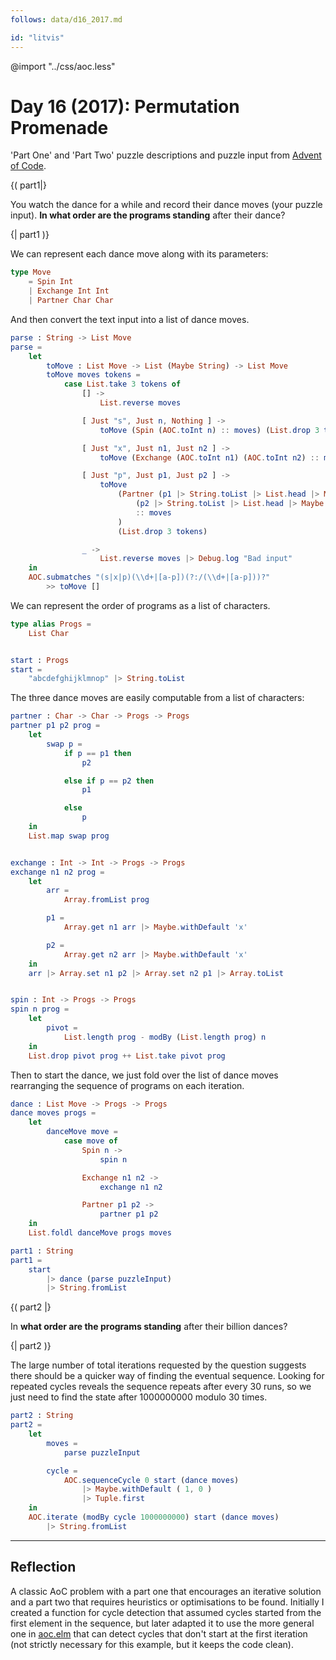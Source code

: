 ```yaml
---
follows: data/d16_2017.md

id: "litvis"
---
```


@import "../css/aoc.less"

# Day 16 (2017): Permutation Promenade

'Part One' and 'Part Two' puzzle descriptions and puzzle input from [Advent of Code](https://adventofcode.com/2017/day/16).

{( part1|}

You watch the dance for a while and record their dance moves (your puzzle input). **In what order are the programs standing** after their dance?

{| part1 )}

We can represent each dance move along with its parameters:

```elm {l}
type Move
    = Spin Int
    | Exchange Int Int
    | Partner Char Char
```

And then convert the text input into a list of dance moves.

```elm {l}
parse : String -> List Move
parse =
    let
        toMove : List Move -> List (Maybe String) -> List Move
        toMove moves tokens =
            case List.take 3 tokens of
                [] ->
                    List.reverse moves

                [ Just "s", Just n, Nothing ] ->
                    toMove (Spin (AOC.toInt n) :: moves) (List.drop 3 tokens)

                [ Just "x", Just n1, Just n2 ] ->
                    toMove (Exchange (AOC.toInt n1) (AOC.toInt n2) :: moves) (List.drop 3 tokens)

                [ Just "p", Just p1, Just p2 ] ->
                    toMove
                        (Partner (p1 |> String.toList |> List.head |> Maybe.withDefault 'x')
                            (p2 |> String.toList |> List.head |> Maybe.withDefault 'x')
                            :: moves
                        )
                        (List.drop 3 tokens)

                _ ->
                    List.reverse moves |> Debug.log "Bad input"
    in
    AOC.submatches "(s|x|p)(\\d+|[a-p])(?:/(\\d+|[a-p]))?"
        >> toMove []
```

We can represent the order of programs as a list of characters.

```elm {l}
type alias Progs =
    List Char


start : Progs
start =
    "abcdefghijklmnop" |> String.toList
```

The three dance moves are easily computable from a list of characters:

```elm {l}
partner : Char -> Char -> Progs -> Progs
partner p1 p2 prog =
    let
        swap p =
            if p == p1 then
                p2

            else if p == p2 then
                p1

            else
                p
    in
    List.map swap prog


exchange : Int -> Int -> Progs -> Progs
exchange n1 n2 prog =
    let
        arr =
            Array.fromList prog

        p1 =
            Array.get n1 arr |> Maybe.withDefault 'x'

        p2 =
            Array.get n2 arr |> Maybe.withDefault 'x'
    in
    arr |> Array.set n1 p2 |> Array.set n2 p1 |> Array.toList


spin : Int -> Progs -> Progs
spin n prog =
    let
        pivot =
            List.length prog - modBy (List.length prog) n
    in
    List.drop pivot prog ++ List.take pivot prog
```

Then to start the dance, we just fold over the list of dance moves rearranging the sequence of programs on each iteration.

```elm {l}
dance : List Move -> Progs -> Progs
dance moves progs =
    let
        danceMove move =
            case move of
                Spin n ->
                    spin n

                Exchange n1 n2 ->
                    exchange n1 n2

                Partner p1 p2 ->
                    partner p1 p2
    in
    List.foldl danceMove progs moves
```

```elm {l r}
part1 : String
part1 =
    start
        |> dance (parse puzzleInput)
        |> String.fromList
```

{( part2 |}

In **what order are the programs standing** after their billion dances?

{| part2 )}

The large number of total iterations requested by the question suggests there should be a quicker way of finding the eventual sequence. Looking for repeated cycles reveals the sequence repeats after every 30 runs, so we just need to find the state after 1000000000 modulo 30 times.

```elm {l r}
part2 : String
part2 =
    let
        moves =
            parse puzzleInput

        cycle =
            AOC.sequenceCycle 0 start (dance moves)
                |> Maybe.withDefault ( 1, 0 )
                |> Tuple.first
    in
    AOC.iterate (modBy cycle 1000000000) start (dance moves)
        |> String.fromList
```

---

## Reflection

A classic AoC problem with a part one that encourages an iterative solution and a part two that requires heuristics or optimisations to be found. Initially I created a function for cycle detection that assumed cycles started from the first element in the sequence, but later adapted it to use the more general one in [aoc.elm](../src/Aoc.elm) that can detect cycles that don't start at the first iteration (not strictly necessary for this example, but it keeps the code clean).
